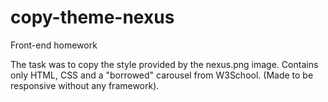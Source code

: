 # copy-theme-nexus
Front-end homework

The task was to copy the style provided by the nexus.png image. Contains only HTML, CSS and a "borrowed" carousel from W3School. 
(Made to be responsive without any framework).
